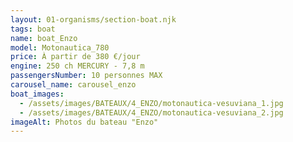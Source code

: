 ```yaml
---
layout: 01-organisms/section-boat.njk
tags: boat
name: boat_Enzo
model: Motonautica_780
price: À partir de 380 €/jour
engine: 250 ch MERCURY - 7,8 m
passengersNumber: 10 personnes MAX
carousel_name: carousel_enzo
boat_images:
  - /assets/images/BATEAUX/4_ENZO/motonautica-vesuviana_1.jpg
  - /assets/images/BATEAUX/4_ENZO/motonautica-vesuviana_2.jpg
imageAlt: Photos du bateau "Enzo"
---
```

